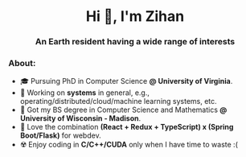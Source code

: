<h1 align="center">Hi 👋, I'm Zihan</h1>
<h3 align="center">An Earth resident having a wide range of interests</h3>

<h3>About:</h3>
<ul>
  <li>🎓 Pursuing PhD in Computer Science <b>@ University of Virginia</b>.</li>
  <li>🌱 Working on <b>systems</b> in general, e.g., operating/distributed/cloud/machine learning systems, etc.</li>
  <li>🏫 Got my BS degree in Computer Science and Mathematics <b>@ University of Wisconsin - Madison</b>.</li>
  <li>🧰 Love the combination <b>(React + Redux + TypeScript) x (Spring Boot/Flask)</b> for webdev.</li>
  <li>☢️ Enjoy coding in <b>C/C++/CUDA</b> only when I have time to waste :(</li>
</ul>
